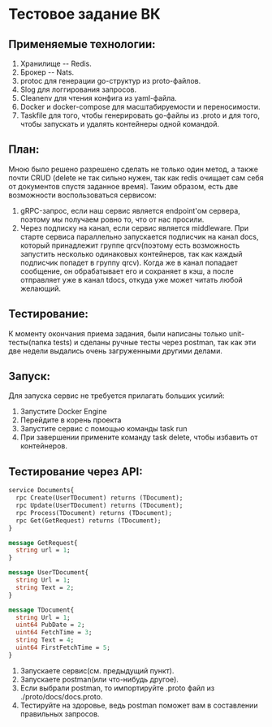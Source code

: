 # Тестовое задание ВК

## Применяемые технологии:

1. Хранилище -- Redis.
2. Брокер -- Nats.
3. protoc для генерации go-структур из proto-файлов.
4. Slog для логгирования запросов.
5. Cleanenv для чтения конфига из yaml-файла.
6. Docker и docker-compose для масштабируемости и переносимости.
7. Taskfile для того, чтобы генерировать go-файлы из .proto и для того, чтобы запускать и удалять контейнеры одной командой.


## План:
    
Мною было решено разрешено сделать не только один метод, а также почти CRUD
(delete не так сильно нужен, так как redis очищает сам себя от документов спустя заданное время).
Таким образом, есть две возможности воспользоваться сервисом: 
1. gRPC-запрос, если наш сервис является endpoint'ом сервера, поэтому мы получаем ровно то, что от нас просили.
2. Через подписку на канал, если сервис является middleware. При старте сервиса параллельно запускается подписчик на канал docs,  
который принадлежит группе qrcv(поэтому есть возможность запустить несколько одинаковых контейнеров, так как каждый подписчик попадет в группу qrcv). Когда же в канал попадает сообщение, он обрабатывает его и сохраняет в кэш, а после отправляет уже в канал tdocs, откуда уже 
может читать любой желающий.

## Тестирование:

К моменту окончания приема задания, были написаны только unit-тесты(папка tests) и сделаны ручные тесты через postman, так как
эти две недели выдались очень загруженными другими делами. 

## Запуск: 

Для запуска сервис не требуется прилагать больших усилий:

1. Запустите Docker Engine
2. Перейдите в корень проекта
3. Запустите сервис с помощью команды task run
4. При завершении примените команду task delete, чтобы избавить от контейнеров.

## Тестирование через API:

```protobuf
service Documents{
  rpc Create(UserTDocument) returns (TDocument);
  rpc Update(UserTDocument) returns (TDocument);
  rpc Process(TDocument) returns (TDocument);
  rpc Get(GetRequest) returns (TDocument);
}

message GetRequest{
  string url = 1;
}

message UserTDocument{
  string Url = 1;
  string Text = 2;
}

message TDocument{
  string Url = 1;
  uint64 PubDate = 2;
  uint64 FetchTime = 3;
  string Text = 4;
  uint64 FirstFetchTime = 5;
}
```

1. Запускаете сервис(см. предыдущий пункт).
2. Запускаете postman(или что-нибудь другое).
3. Если выбрали postman, то импортируйте .proto файл из ./proto/docs/docs.proto.
4. Тестируйте на здоровье, ведь postman поможет вам в составлении правильных запросов.
